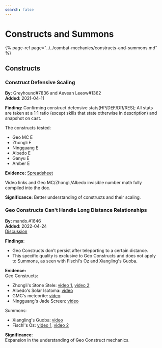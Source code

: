 ```yaml
---
search: false
---
```


# Constructs and Summons

{% page-ref page="../../combat-mechanics/constructs-and-summons.md" %}

## Constructs

### Construct Defensive Scaling

**By:** Greyhound\#7836 and Aevean Leeow\#1362  
**Added:** 2021-04-11

**Finding:** Confirming construct defensive stats\(HP/DEF/DR/RES\); All stats are taken at a 1:1 ratio \(except skills that state otherwise in description\) and snapshot on cast.

The constructs tested:

* Geo MC E
* Zhongli E
* Ningguang E
* Albedo E
* Ganyu E
* Amber E

**Evidence:** [Spreadsheet](https://docs.google.com/spreadsheets/d/1n1ZqZ5FK62NQTc2ETqdojLCnPyoVVPyAxvOT4X-xZ2Q/edit#gid=0)

Video links and Geo MC/Zhongli/Albedo invisible number math fully compiled into the doc.

**Significance:** Better understanding of constructs and their scaling.

### Geo Constructs Can't Handle Long Distance Relationships

**By:** mando.\#1646  
**Added:** 2022-04-24  
[Discussion](https://tickettool.xyz/direct?url=https://cdn.discordapp.com/attachments/945097851195777054/967813434605437018/transcript-geo-constructs-cant-handle-long-distance-relationship.html)  

**Findings:**  
* Geo Constructs don't persist after teleporting to a certain distance.
* This specific quality is exclusive to Geo Constructs and does not apply to Summons, as seen with Fischl's Oz and Xiangling's Guoba.

**Evidence:**  
Geo Constructs:  
* Zhongli's Stone Stele: [video 1](https://youtu.be/NarGeWgMkt0), [video 2](https://youtu.be/NX2vEWomhzg)
* Albedo's Solar Isotoma: [video](https://youtu.be/IHc9nuiZdOs)
* GMC's meteorite: [video](https://youtu.be/JnDDv-Sj1VI) 
* Ningguang's Jade Screen: [video](https://youtu.be/Ext43kane6w)

Summons:  
* Xiangling's Guoba: [video](https://youtu.be/m3zzeY9nzzg)
* Fischl's Oz: [video 1](https://youtu.be/bcJN2CIPLPs), [video 2](https://youtu.be/LSYvgN_cDY8)

**Significance:**  
Expansion in the understanding of Geo Construct mechanics.  
